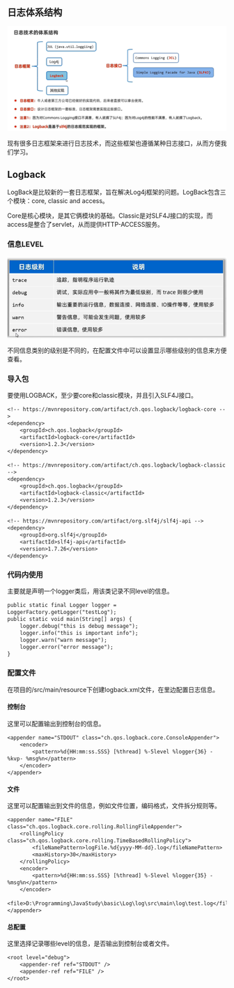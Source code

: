 ## 日志体系结构

![Alt text](pic/logStructure.png)

现有很多日志框架来进行日志技术，而这些框架也遵循某种日志接口，从而方便我们学习。

## Logback

LogBack是比较新的一套日志框架，旨在解决Log4j框架的问题。LogBack包含三个模块：core, classic and access。 

Core是核心模块，是其它俩模块的基础。Classic是对SLF4J接口的实现，而access是整合了servlet，从而提供HTTP-ACCESS服务。

### 信息LEVEL

![Alt text](pic/logLevel.png)

不同信息类别的级别是不同的，在配置文件中可以设置显示哪些级别的信息来方便查看。

### 导入包
要使用LOGBACK，至少要core和classic模块，并且引入SLF4J接口。

````
<!-- https://mvnrepository.com/artifact/ch.qos.logback/logback-core -->
<dependency>
    <groupId>ch.qos.logback</groupId>
    <artifactId>logback-core</artifactId>
    <version>1.2.3</version>
</dependency>

<!-- https://mvnrepository.com/artifact/ch.qos.logback/logback-classic -->
<dependency>
    <groupId>ch.qos.logback</groupId>
    <artifactId>logback-classic</artifactId>
    <version>1.2.3</version>
</dependency>

<!-- https://mvnrepository.com/artifact/org.slf4j/slf4j-api -->
<dependency>
    <groupId>org.slf4j</groupId>
    <artifactId>slf4j-api</artifactId>
    <version>1.7.26</version>
</dependency>
````

### 代码内使用
主要就是声明一个logger类后，用该类记录不同level的信息。

````
public static final Logger logger = LoggerFactory.getLogger("testLog");
public static void main(String[] args) {
    logger.debug("this is debug message");
    logger.info("this is important info");
    logger.warn("warn message");
    logger.error("error message");
}
````

### 配置文件
在项目的/src/main/resource下创建logback.xml文件，在里边配置日志信息。

#### 控制台
这里可以配置输出到控制台的信息。
````
<appender name="STDOUT" class="ch.qos.logback.core.ConsoleAppender">
    <encoder>
        <pattern>%d{HH:mm:ss.SSS} [%thread] %-5level %logger{36} -%kvp- %msg%n</pattern>
    </encoder>
</appender>
````

#### 文件
这里可以配置输出到文件的信息，例如文件位置，编码格式，文件拆分规则等。
````
<appender name="FILE" class="ch.qos.logback.core.rolling.RollingFileAppender">
    <rollingPolicy class="ch.qos.logback.core.rolling.TimeBasedRollingPolicy">
        <fileNamePattern>logFile.%d{yyyy-MM-dd}.log</fileNamePattern>
        <maxHistory>30</maxHistory>
    </rollingPolicy>
    <encoder>
        <pattern>%d{HH:mm:ss.SSS} [%thread] %-5level %logger{35} - %msg%n</pattern>
    </encoder>
    <file>D:\Programming\JavaStudy\basic\Log\log\src\main\log\test.log</file>
</appender>
````

#### 总配置
这里选择记录哪些level的信息，是否输出到控制台或者文件。
````
<root level="debug">
    <appender-ref ref="STDOUT" />
    <appender-ref ref="FILE" />
</root>
````

